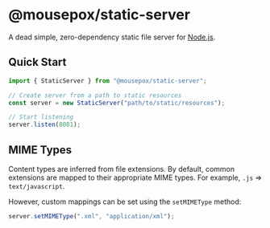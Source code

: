 # @mousepox/static-server

A dead simple, zero-dependency static file server for [Node.js](https://nodejs.org/en/).

## Quick Start

```ts
import { StaticServer } from "@mousepox/static-server";

// Create server from a path to static resources
const server = new StaticServer("path/to/static/resources");

// Start listening
server.listen(8081);
```

## MIME Types

Content types are inferred from file extensions. By default, common extensions are mapped to their appropriate MIME types. For example, `.js` => `text/javascript`.

However, custom mappings can be set using the `setMIMEType` method:

```ts
server.setMIMEType(".xml", "application/xml");
```
